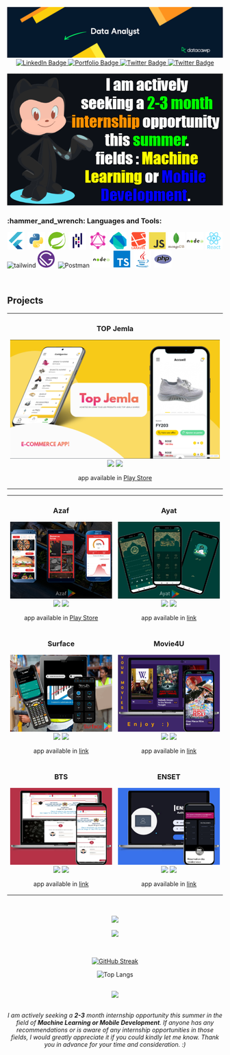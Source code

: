 <img src="ana.png">
<div id="badges" align='center'>
  <a href="https://www.linkedin.com/in/abderrahmane-et-tounani-21348020b/">
    <img src="https://img.shields.io/badge/LinkedIn-blue?style=for-the-badge&logo=linkedin&logoColor=white" alt="LinkedIn Badge"/>
  </a>
  <a href="https://abbo.vercel.app/">
    <img src="https://img.shields.io/badge/Portfolio-white?style=for-the-badge&logo=react&logoColor=blue" alt="Portfolio Badge"/>
  </a>
  <a href="https://twitter.com/TounaniEt">
    <img src="https://img.shields.io/badge/Twitter-blue?style=for-the-badge&logo=twitter&logoColor=white" alt="Twitter Badge"/>
  </a>
    <a href="https://www.youtube.com/channel/UCJIpJFOqT5mqcLJzKjeADsg">
	 <img src="https://img.shields.io/badge/YouTube-%23FF0000.svg?style=for-the-badge&logo=YouTube&logoColor=white" alt="Twitter Badge"/>    
   
  </a>
	
</div>

<br>
	
<img src="ant.png">

<br>

<h3 align="left">:hammer_and_wrench: Languages and Tools:</h3>
<p align="left">

<img src="https://github.com/devicons/devicon/blob/master/icons/flutter/flutter-original.svg" title="Flutter" alt="Flutter" width="40" height="40"/>&nbsp;
<img src="https://github.com/devicons/devicon/blob/master/icons/python/python-original.svg" title="Python" alt="Python" width="40" height="40"/>&nbsp;
<img src="https://github.com/devicons/devicon/blob/master/icons/spring/spring-original.svg" title="Spring" alt="Spring" width="40" height="40"/>&nbsp;
<img src="https://github.com/devicons/devicon/blob/master/icons/pandas/pandas-original.svg" title="Pandas" alt="Pandas" width="40" height="40"/>&nbsp;
<img src="https://github.com/devicons/devicon/blob/master/icons/graphql/graphql-plain.svg" title="Graphql" alt="Graphql" width="40" height="40"/>&nbsp;
<img src="https://github.com/devicons/devicon/blob/master/icons/dart/dart-original.svg" title="Dart" alt="Dart" width="40" height="40"/>&nbsp;
<img src="https://github.com/devicons/devicon/blob/master/icons/laravel/laravel-plain-wordmark.svg" title="Laravel" alt="Laravel" width="40" height="40"/>&nbsp;<img src="https://raw.githubusercontent.com/devicons/devicon/master/icons/javascript/javascript-original.svg" alt="javascript" width="40" height="40"/> <img src="https://raw.githubusercontent.com/devicons/devicon/master/icons/mongodb/mongodb-original-wordmark.svg" alt="mongodb" width="40" height="40"/>  <img src="https://raw.githubusercontent.com/devicons/devicon/master/icons/nodejs/nodejs-original-wordmark.svg" alt="nodejs" width="40" height="40"/>  <img src="https://raw.githubusercontent.com/devicons/devicon/master/icons/react/react-original-wordmark.svg" alt="react" width="40" height="40"/>  <img src="https://www.vectorlogo.zone/logos/tailwindcss/tailwindcss-icon.svg" alt="tailwind" width="40" height="40"/> 
<img src="https://github.com/devicons/devicon/blob/master/icons/gatsby/gatsby-original.svg" title="Gatsby"  alt="Gatsby" width="40" height="40"/>&nbsp;
<img src="https://www.vectorlogo.zone/logos/getpostman/getpostman-icon.svg" title="Postman"  alt="Postman" width="40" height="40"/>&nbsp;
<img src="https://github.com/devicons/devicon/blob/master/icons/nodejs/nodejs-original-wordmark.svg" title="NodeJS" alt="NodeJS" width="40" height="40"/>&nbsp;
<img src="https://github.com/devicons/devicon/blob/master/icons/typescript/typescript-original.svg" title="typescript" alt="TypeScript" width="40" height="40"/>&nbsp;
<img src="https://github.com/devicons/devicon/blob/master/icons/java/java-original.svg" title="Java" alt="Java" width="40" height="40"/>&nbsp;
<img src="https://github.com/devicons/devicon/blob/master/icons/php/php-original.svg" title="php" alt="PHP" width="40" height="40"/>&nbsp;

</p>

<br>

## Projects

<table>
	<tr>
		<td width="100%">
          <h3 align="center">TOP Jemla</h3>
          <p align="center">
             <a href="https://play.google.com/store/apps/details?id=com.top.jemla" target="_blank" ref="noreferrer"> <img src="77.png" alt="project example"/> </a>
		<a href="https://play.google.com/store/apps/details?id=com.top.jemla" target="_blank" ref="noreferrer"><img src="https://img.shields.io/badge/Code-lightgrey?style=for-the-badge&logo=github"></a>
		<a href="https://play.google.com/store/apps/details?id=com.top.jemla" target="_blank" ref="noreferrer"><img src="https://img.shields.io/badge/Live-grey?style=for-the-badge"></a>
            <p align="center">
		app available in <a href="https://play.google.com/store/apps/details?id=com.top.jemla" target="_blank" ref="noreferrer">Play Store</a>
            </p>
          </p>
       	 </td>
	</tr>
      	<tr>
</table>
<table>
      <td width="50%">
          <h3 align="center">Azaf</h3>
          <p align="center">
             <a href="https://play.google.com/store/apps/details?id=com.azaf.icoz" target="_blank" ref="noreferrer"> <img src="1.jpg" alt="project example"/> </a>
		<a href="https://play.google.com/store/apps/details?id=com.azaf.icoz" target="_blank" ref="noreferrer"><img src="https://img.shields.io/badge/Code-lightgrey?style=for-the-badge&logo=github"></a>
		<a href="https://play.google.com/store/apps/details?id=com.azaf.icoz" target="_blank" ref="noreferrer"><img src="https://img.shields.io/badge/Live-grey?style=for-the-badge"></a>
            <p align="center">
		app available in <a href="https://play.google.com/store/apps/details?id=com.azaf.icoz" target="_blank" ref="noreferrer">Play Store</a>
            </p>
          </p>
        </td>
	<td width="50%">
          <h3 align="center">Ayat</h3>
          <p align="center">
            <a href="https://play.google.com/store/apps/details?id=com.ettoun.ayat" target="_blank" ref="noreferrer"> <img src="3.jpg" alt="project example"/> </a>
		<a href="https://play.google.com/store/apps/details?id=com.ettoun.ayat" target="_blank" ref="noreferrer"><img src="https://img.shields.io/badge/Code-lightgrey?style=for-the-badge&logo=github"></a>
		<a href="https://play.google.com/store/apps/details?id=com.ettoun.ayat" target="_blank" ref="noreferrer"><img src="https://img.shields.io/badge/Live-grey?style=for-the-badge"></a>
            <p align="center">
		app available in <a href="https://play.google.com/store/apps/details?id=com.ettoun.ayat" target="_blank" ref="noreferrer">link</a>
            </p>
          </p>
        </td>
    </tr>
    <tr>
	<td width="50%">
          <h3 align="center">Surface</h3>
          <p align="center">
           <a href="https://play.google.com/store/apps/details?id=com.surface.surface" target="_blank" ref="noreferrer"> <img src="5.jpg" alt="project example"/> </a>
		  <a href="https://play.google.com/store/apps/details?id=com.surface.surface" target="_blank"><img src="https://img.shields.io/badge/Code-lightgrey?style=for-the-badge&logo=github"></a>
		<a href="https://play.google.com/store/apps/details?id=com.surface.surface" target="_blank"><img src="https://img.shields.io/badge/Live-grey?style=for-the-badge"></a>
            <p align="center">
		app available in <a href="https://play.google.com/store/apps/details?id=com.surface.surface" target="_blank" ref="noreferrer">link</a>
            </p>
          </p>
        </td>
	<td width="50%">
          <h3 align="center">Movie4U</h3>
          <p align="center">
           <a href="https://movies-ettounani.vercel.app/" target="_blank" ref="noreferrer"><img src="2.jpg" alt="project example"/></a>
		   <a href="https://github.com/ET-TOUNANI/movies" target="_blank"><img src="https://img.shields.io/badge/Code-lightgrey?style=for-the-badge&logo=github"></a>
		<a href="https://movies-ettounani.vercel.app/" target="_blank"><img src="https://img.shields.io/badge/Live-grey?style=for-the-badge"></a>
            <p align="center">
		app available in <a href="https://movies-ettounani.vercel.app/" target="_blank" ref="noreferrer">link</a>
            </p>
          </p>
        </td>
        </tr>
        <tr>
        <td width="50%">
          <h3 align="center">BTS</h3>
          <p align="center">
             <a href="https://github.com/ET-TOUNANI/bts" target="_blank" ref="noreferrer"> <img src="6.jpg" alt="project example"/> </a>
		<a href="https://github.com/ET-TOUNANI/bts" target="_blank" ref="noreferrer"><img src="https://img.shields.io/badge/Code-lightgrey?style=for-the-badge&logo=github"></a>
		<a href="https://github.com/ET-TOUNANI/bts" target="_blank" ref="noreferrer"><img src="https://img.shields.io/badge/Live-grey?style=for-the-badge"></a>
            <p align="center">
		app available in <a href="https://github.com/ET-TOUNANI/bts" target="_blank" ref="noreferrer">link</a>
            </p>
          </p>
        </td>
	<td width="50%">
          <h3 align="center">ENSET</h3>
          <p align="center">
            <a href="https://github.com/ET-TOUNANI/scolaire" target="_blank" ref="noreferrer"> <img src="4.jpg" alt="project example"/> </a>
		<a href="https://github.com/ET-TOUNANI/scolaire" target="_blank" ref="noreferrer"><img src="https://img.shields.io/badge/Code-lightgrey?style=for-the-badge&logo=github"></a>
		<a href="https://github.com/ET-TOUNANI/scolaire" target="_blank" ref="noreferrer"><img src="https://img.shields.io/badge/Live-grey?style=for-the-badge"></a>
            <p align="center">
		app available in <a href="https://github.com/ET-TOUNANI/scolaire" target="_blank" ref="noreferrer">link</a>
            </p>
          </p>
        </td>
    </tr>
</table>

<br>
<br>

<div align='center'>
 <a href="https://github.com/antonkomarev/github-profile-views-counter">
    <img src="https://komarev.com/ghpvc/?username=antonkomarev&style=for-the-badge">
</a>

[ÿ hÿpe]: https://yhype.me
[github profile views counter]: https://github.com/ET-TOUNANI/github-profile-views-counter

![](https://hit.yhype.me/github/profile?user_id=74843162)

<!--
### [My CodeWar Profile](https://www.codewars.com/users/0ussamaBernou)
(https://git.io/streak-stats)
-->
</div>

<br>

<div align='center' width='50%'>

[![GitHub Streak](https://github-readme-streak-stats.herokuapp.com/?user=ET-TOUNANI&theme=dark&background=000000)](https://github-readme-streak-stats.herokuapp.com/?user=ET-TOUNANI&theme=dark&background=000000)
	</div>
<div align='center' width='50%' >

![Top Langs](https://github-readme-stats.vercel.app/api/top-langs/?username=ET-TOUNANI&hide=javascript,css,scss,html,CMake,Cpp&theme=tokyonight)

</div>

<div align='center' width='50%' >

##

  <img src="https://oransblog.com/content/images/size/w2000/2022/01/AmpleAmusingHoneybadger-size_restricted.gif">
	
 ##
  <em>I am actively seeking a <b>2-3</b> month internship opportunity this summer in the field of <b>Machine Learning or Mobile Development</b>.
If anyone has any recommendations or is aware of any internship opportunities in those fields, I would greatly appreciate it if you could kindly let me know. Thank you in advance for your time and consideration. :)</em>

</div>
